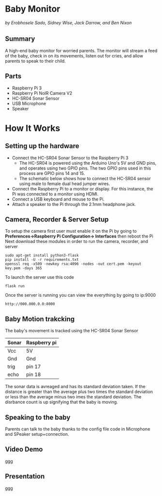 # Baby Monitor
######  by Erobhosele Sado, Sidney Wise, Jack Darrow, and  Ben Nixon  

## Summary
A high-end baby monitor for worried parents. The monitor will stream a feed of the baby, check in on its movements, listen out for cries, and allow parents to speak to their child.

## Parts
- Raspberry Pi 3 
- Raspberry Pi NoIR Camera V2
- HC-SR04 Sonar Sensor
- USB Microphone
- Speaker 

# How It Works

## Setting up the hardware
- Connect the HC-SR04 Sonar Sensor to the Raspberry Pi 3
    - The HC-SR04 is powered using the Arduino Uno's 5V and GND pins, and operates using two GPIO pins. The two GPIO pins used in this process are GPIO pins 14 and 15.
    - The schematic below shows how to connect the HC-SR04 sensor using male to female dual head jumper wires.
- Connect the Raspberry Pi to a monitor or display. For this instance, the Pi was connected to a monitor using HDMI.
- Connect a USB keyboard and mouse to the Pi.
- Attach a speaker to the Pi through the 2.1mm headphone jack.
## Camera, Recorder & Server Setup 
To setup the camera first user must enable it on the Pi by going to **Preferences->Raspberry Pi Configuration-> Interfaces**
then reboot the Pi
Next download these modules in order to run the camera, recorder, and server
```
sudo apt-get install python3-flask
pip install -U -r requirements.txt
openssl req -x509 -newkey rsa:4096 -nodes -out cert.pem -keyout key.pem -days 365

```
To launch the server use this code
```
flask run
```
Once the server is running you can view the everything by going to ip:9000
```
http://000.000.0.0:8000
```
## Baby Motion trakcking

The baby's movement is tracked using the HC-SR04 Sonar Sensor

| Sonar  | Raspberry pi |
| ------------- | ------------- |
| Vcc  | 5V |
| Gnd | Gnd |
| trig | pin 17 |
| echo | pin 18  |

The sonar data is avreaged and has its standard deviation taken. 
If the distance is greater than the average plus two times the standard deviation or
less than the average minus two imes the standard deviation. 
The disrbance count is up signifying that the baby is moving.

## Speaking to the baby
Parents can talk to the baby thanks to the config file code in Microphone and SPeaker setup+connection.


## Video Demo
ggg

## Presentation
ggg
